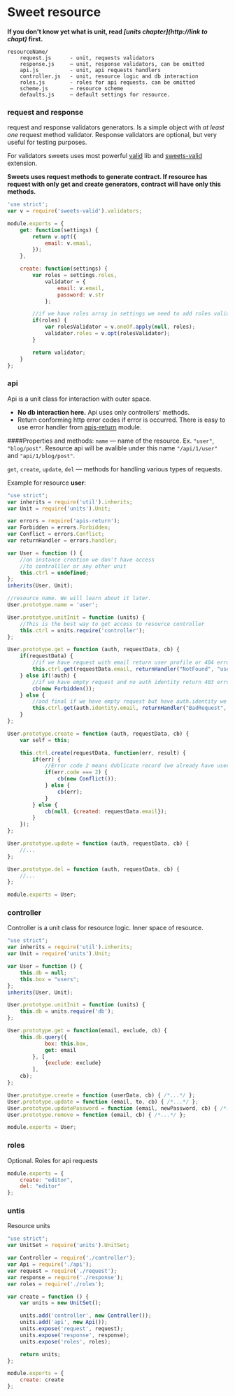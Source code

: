 # Sweet resource

**If you don't know yet what is unit, read *[units chapter](http://link to chapt)* first.**

```
resourceName/
    request.js      - unit, requests validators
    response.js     — unit, response validators, can be omitted
    api.js          - unit, api requests handlers
    controller.js   - unit, resource logic and db interaction
    roles.js        - roles for api requests. can be omitted
    scheme.js       — resource scheme
    defaults.js     — default settings for resource.
```

### request and response
request and response validators generators. Is a simple object with *at least one* request method validator. Response validators are optional, but very useful for testing purposes.

For validators sweets uses most powerful [valid](https://github.com/dimsmol/valid) lib and [sweets-valid](https://github.com/swts/valid) extension.

**Sweets uses request methods to generate contract. If resource has request with only get and create generators, contract will have only this methods.**

```js
'use strict';
var v = require('sweets-valid').validators;

module.exports = {
    get: function(settings) {
        return v.opt({
            email: v.email,
        });
    },

    create: function(settings) {
        var roles = settings.roles,
            validator = {
                email: v.email,
                password: v.str
            };

        //if we have roles array in settings we need to add roles validator in create request
        if(roles) {
            var rolesValidator = v.oneOf.apply(null, roles);
            validator.roles = v.opt(rolesValidator);
        }

        return validator;
    }
};

```

### api
Api is a unit class for interaction with outer space. 

* **No db interaction here.** Api uses only controllers' methods.
* Return conforming http error codes if error is occurred. There is easy to use error handler from [apis-return](https://github.com/velocityzen/apis-return) module.

####Properties and methods:
`name` — name of the resource. Ex. `"user"`, `"blog/post"`. Resource api will be avalible under this name `"/api/1/user"` and `"api/1/blog/post"`.

`get`, `create`, `update`, `del` — methods for handling various types of requests.

Example for resource **user**:

```js
"use strict";
var inherits = require('util').inherits;
var Unit = require('units').Unit;

var errors = require('apis-return');
var Forbidden = errors.Forbidden;
var Conflict = errors.Conflict;
var returnHandler = errors.handler;

var User = function () {
    //on instance creation we don't have access 
    //to controlller or any other unit
    this.ctrl = undefined;
};
inherits(User, Unit);

//resource name. We will learn about it later.
User.prototype.name = 'user';

User.prototype.unitInit = function (units) {
    //This is the best way to get access to resource controller
    this.ctrl = units.require('controller');
};

User.prototype.get = function (auth, requestData, cb) {
    if(requestData) {
        //if we have request with email return user profile or 404 error
        this.ctrl.get(requestData.email, returnHandler("NotFound", "user", cb));
    } else if(!auth) {
        //if we have empty request and no auth identity return 403 error
        cb(new Forbidden());
    } else {
        //and final if we have empty request but have auth.identity we return authenticated user profile or 400 error if this user doesn't exist
        this.ctrl.get(auth.identity.email, returnHandler("BadRequest", "user", cb));
    }
};

User.prototype.create = function (auth, requestData, cb) {
    var self = this;

    this.ctrl.create(requestData, function(err, result) {
        if(err) {
            //Error code 2 means dublicate record (we already have user with this email registered)
            if(err.code === 2) {
                cb(new Conflict());
            } else {
                cb(err);
            }
        } else {
            cb(null, {created: requestData.email});
        }
    });
};

User.prototype.update = function (auth, requestData, cb) {
    //...
};

User.prototype.del = function (auth, requestData, cb) {
    //...
};

module.exports = User;
```

### controller

Controller is a unit class for resource logic. Inner space of resource.

```js
"use strict";
var inherits = require('util').inherits;
var Unit = require('units').Unit;

var User = function () {
    this.db = null;
    this.box = "users";
};
inherits(User, Unit);

User.prototype.unitInit = function (units) {
    this.db = units.require('db');
};

User.prototype.get = function(email, exclude, cb) {
    this.db.query({
            box: this.box,
            get: email
        }, [
            {exclude: exclude}
        ],
    cb);
};

User.prototype.create = function (userData, cb) { /*...*/ };
User.prototype.update = function (email, to, cb) { /*...*/ };
User.prototype.updatePassword = function (email, newPassword, cb) { /*...*/ };
User.prototype.remove = function (email, cb) { /*...*/ };

module.exports = User;

```

### roles
Optional. Roles for api requests

```js
module.exports = {
    create: "editor",
    del: "editor"
};
```

### untis
Resource units

```js
"use strict";
var UnitSet = require('units').UnitSet;

var Controller = require('./controller');
var Api = require('./api');
var request = require('./request');
var response = require('./response');
var roles = require('./roles');

var create = function () {
    var units = new UnitSet();

    units.add('controller', new Controller());
    units.add('api', new Api());
    units.expose('request', request);
    units.expose('response', response);
    units.expose('roles', roles);

    return units;
};

module.exports = {
    create: create
};
```
